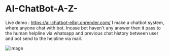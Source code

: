# AI-ChatBot-A-Z-
Live demo : https://ai-chatbot-e8ql.onrender.com/
I make a chatbot system, where anyone chat with bot. Incase bot haven't any answer then it pass to the human helpline via whatsapp and previous chat history between user and bot send to the helpline via mail.

![image](https://user-images.githubusercontent.com/50872508/215263401-6c662388-8ba6-49c4-8171-aafa4ae72d30.png)

